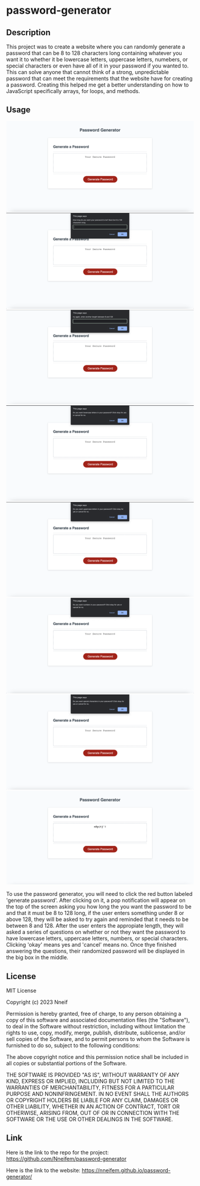 # password-generator

## Description

This project was to create a website where you can randomly generate a password that can be 8 to 128 characters long containing whatever you want it to whether it be lowercase letters, uppercase letters, numebers, or special characters or even have all of it in your password if you wanted to. This can solve anyone that cannot think of a strong, unpredictable password that can meet the requirements that the website have for creating a password. Creating this helped me get a better understanding on how to JavaScript specifically arrays, for loops, and methods. 


## Usage

![alt text](/assets/images/Screenshot%202023-04-05%20at%209.55.54%20PM.png)
![alt text](/assets/images/Screenshot%202023-04-05%20at%209.57.11%20PM.png)
![alt text](/assets/images/Screenshot%202023-04-05%20at%209.57.34%20PM.png)
![alt text](/assets/images/Screenshot%202023-04-05%20at%209.57.44%20PM.png)
![alt text](/assets/images/Screenshot%202023-04-05%20at%209.57.56%20PM.png)
![alt text](/assets/images/Screenshot%202023-04-05%20at%209.58.06%20PM.png)
![alt text](/assets/images/Screenshot%202023-04-05%20at%209.58.17%20PM.png)
![alt text](/assets/images/Screenshot%202023-04-05%20at%2010.00.45%20PM.png)

To use the password generator, you will need to click the red button labeled 'generate password'. After clicking on it, a pop notification will appear on the top of the screen asking you how long the you want the password to be and that it must be 8 to 128 long, if the user enters something under 8 or above 128, they will be asked to try again and reminded that it needs to be between 8 and 128. After the user enters the appropiate length, they will asked a series of questions on whether or not they want the password to have lowercase letters, uppercase letters, numbers, or special characters. Clicking 'okay' means yes and 'cancel' means no. Once thye finished answering the questions, their randomized password will be displayed in the big box in the middle.


## License

MIT License

Copyright (c) 2023 Nneif

Permission is hereby granted, free of charge, to any person obtaining a copy
of this software and associated documentation files (the "Software"), to deal
in the Software without restriction, including without limitation the rights
to use, copy, modify, merge, publish, distribute, sublicense, and/or sell
copies of the Software, and to permit persons to whom the Software is
furnished to do so, subject to the following conditions:

The above copyright notice and this permission notice shall be included in all
copies or substantial portions of the Software.

THE SOFTWARE IS PROVIDED "AS IS", WITHOUT WARRANTY OF ANY KIND, EXPRESS OR
IMPLIED, INCLUDING BUT NOT LIMITED TO THE WARRANTIES OF MERCHANTABILITY,
FITNESS FOR A PARTICULAR PURPOSE AND NONINFRINGEMENT. IN NO EVENT SHALL THE
AUTHORS OR COPYRIGHT HOLDERS BE LIABLE FOR ANY CLAIM, DAMAGES OR OTHER
LIABILITY, WHETHER IN AN ACTION OF CONTRACT, TORT OR OTHERWISE, ARISING FROM,
OUT OF OR IN CONNECTION WITH THE SOFTWARE OR THE USE OR OTHER DEALINGS IN THE
SOFTWARE.


## Link

Here is the link to the repo for the project: https://github.com/Nneifem/password-generator

Here is the link to the website: https://nneifem.github.io/password-generator/
